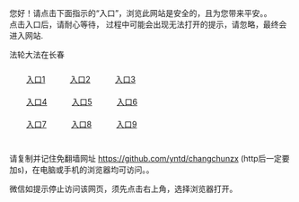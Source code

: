 您好！请点击下面指示的“入口”，浏览此网站是安全的，且为您带来平安。。 <br/>
点击入口后，请耐心等待， 过程中可能会出现无法打开的提示，请忽略，最终会进入网站. </br>

法轮大法在长春<br/>
<div style="padding:10px"><a style="margin:20px" target="_blank" href="https://d125ym4yv5evrd.cloudfront.net/2Qpsp?ggqbv" id="ccLink1" rel="nofollow">入口1</a> <a target="_blank" style="margin:20px" href="https://d2ij1zod97vsxt.cloudfront.net/2Qpsp?ugjfj" id="ccLink2" rel="nofollow">入口2</a> <a style="margin:20px" target="_blank" href="https://d2stpqmx9bpiun.cloudfront.net/2Qpsp?eydvoxqc" id="ccLink3" rel="nofollow">入口3</a></div>

<div style="padding:10px" ><a style="margin:20px" target="_blank" href="https://d125ym4yv5evrd.cloudfront.net/2Qpsp?ggqbv" id="ccLink4" rel="nofollow">入口4</a> <a style="margin:20px" href="https://d2ij1zod97vsxt.cloudfront.net/2Qpsp?ugjfj" target="_blank" id="ccLink5" rel="nofollow">入口5</a> <a style="margin:20px" href="https://d2stpqmx9bpiun.cloudfront.net/2Qpsp?eydvoxqc" target="_blank" id="ccLink6" rel="nofollow">入口6</a></div>

<div style="padding:10px"><a style="margin:20px" target="_blank" href="https://d125ym4yv5evrd.cloudfront.net/2Qpsp?ggqbv" id="ccLink7" rel="nofollow">入口7</a> <a style="margin:20px" href="https://d2ij1zod97vsxt.cloudfront.net/2Qpsp?ugjfj" target="_blank" id="ccLink8" rel="nofollow">入口8</a> <a style="margin:20px" target="_blank" href="https://d2stpqmx9bpiun.cloudfront.net/2Qpsp?eydvoxqc" id="ccLink9" rel="nofollow">入口9</a></div>

<br/>



请复制并记住免翻墙网址 https://github.com/yntd/changchunzx (http后一定要加s)，在电脑或手机的浏览器均可访问。。<br/>

微信如提示停止访问该网页，须先点击右上角，选择浏览器打开。

